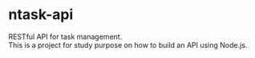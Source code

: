 # ntask-api

RESTful API for task management.  
This is a project for study purpose on how to build an API using Node.js.
